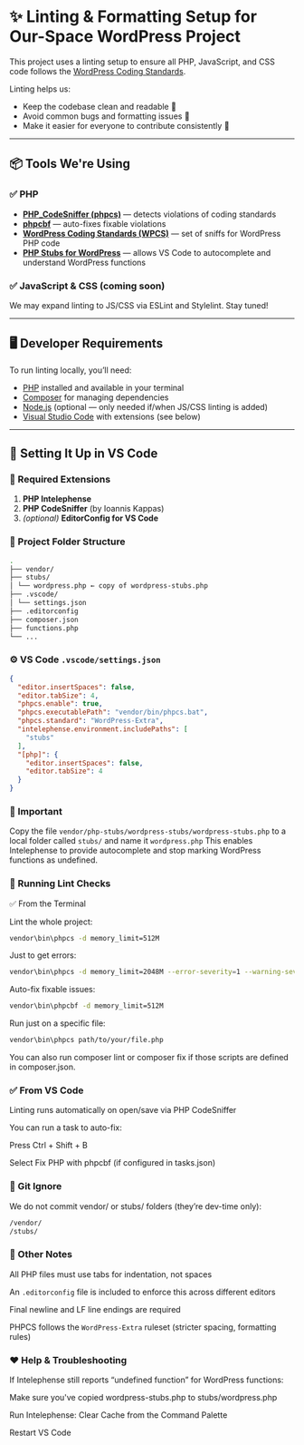 # ✨ Linting & Formatting Setup for Our-Space WordPress Project

This project uses a linting setup to ensure all PHP, JavaScript, and CSS code follows the [WordPress Coding Standards](https://developer.wordpress.org/coding-standards/wordpress-coding-standards/).

Linting helps us:
- Keep the codebase clean and readable 🧼
- Avoid common bugs and formatting issues 🐛
- Make it easier for everyone to contribute consistently 🤝

---

## 📦 Tools We're Using

### ✅ PHP
- **[PHP_CodeSniffer (phpcs)](https://github.com/squizlabs/PHP_CodeSniffer)** — detects violations of coding standards
- **[phpcbf](https://github.com/squizlabs/PHP_CodeSniffer)** — auto-fixes fixable violations
- **[WordPress Coding Standards (WPCS)](https://github.com/WordPress/WordPress-Coding-Standards)** — set of sniffs for WordPress PHP code
- **[PHP Stubs for WordPress](https://github.com/php-stubs/wordpress-stubs)** — allows VS Code to autocomplete and understand WordPress functions

### ✅ JavaScript & CSS (coming soon)
We may expand linting to JS/CSS via ESLint and Stylelint. Stay tuned!

---

## 🖥️ Developer Requirements

To run linting locally, you’ll need:

- [PHP](https://www.php.net/downloads.php) installed and available in your terminal
- [Composer](https://getcomposer.org/) for managing dependencies
- [Node.js](https://nodejs.org/) (optional — only needed if/when JS/CSS linting is added)
- [Visual Studio Code](https://code.visualstudio.com/) with extensions (see below)

---

## 🔧 Setting It Up in VS Code

### 🧩 Required Extensions

1. **PHP Intelephense**
2. **PHP CodeSniffer** (by Ioannis Kappas)
3. *(optional)* **EditorConfig for VS Code**

### 📁 Project Folder Structure

```bash
.
├── vendor/
├── stubs/
│ └── wordpress.php ← copy of wordpress-stubs.php
├── .vscode/
│ └── settings.json
├── .editorconfig
├── composer.json
├── functions.php
└── ...
```


### ⚙️ VS Code `.vscode/settings.json`

```json
{
  "editor.insertSpaces": false,
  "editor.tabSize": 4,
  "phpcs.enable": true,
  "phpcs.executablePath": "vendor/bin/phpcs.bat",
  "phpcs.standard": "WordPress-Extra",
  "intelephense.environment.includePaths": [
    "stubs"
  ],
  "[php]": {
    "editor.insertSpaces": false,
    "editor.tabSize": 4
  }
}
```

### 🧠 Important
Copy the file `vendor/php-stubs/wordpress-stubs/wordpress-stubs.php` to a local folder called `stubs/` and name it `wordpress.php`
This enables Intelephense to provide autocomplete and stop marking WordPress functions as undefined.

### 🚀 Running Lint Checks
✅ From the Terminal

Lint the whole project:

```bash
vendor\bin\phpcs -d memory_limit=512M
```

Just to get errors: 

```bash
vendor\bin\phpcs -d memory_limit=2048M --error-severity=1 --warning-severity=0
```

Auto-fix fixable issues:

```bash
vendor\bin\phpcbf -d memory_limit=512M
```

Run just on a specific file:

```bash
vendor\bin\phpcs path/to/your/file.php
```

You can also run composer lint or composer fix if those scripts are defined in composer.json.

### ✅ From VS Code
Linting runs automatically on open/save via PHP CodeSniffer

You can run a task to auto-fix:

Press Ctrl + Shift + B

Select Fix PHP with phpcbf (if configured in tasks.json)

### 🔐 Git Ignore
We do not commit vendor/ or stubs/ folders (they’re dev-time only):

```bash
/vendor/
/stubs/
```

### 🧹 Other Notes
All PHP files must use tabs for indentation, not spaces

An `.editorconfig` file is included to enforce this across different editors

Final newline and LF line endings are required

PHPCS follows the `WordPress-Extra` ruleset (stricter spacing, formatting rules)

### ❤️ Help & Troubleshooting
If Intelephense still reports “undefined function” for WordPress functions:

Make sure you've copied wordpress-stubs.php to stubs/wordpress.php

Run Intelephense: Clear Cache from the Command Palette

Restart VS Code
